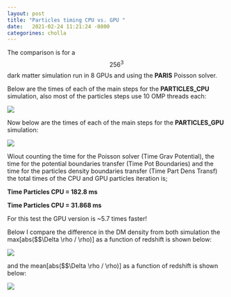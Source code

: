 ```yaml
---
layout: post
title: "Particles timing CPU vs. GPU "
date:   2021-02-24 11:21:24 -0800
categorines: cholla
---
```


The comparison is for a $$256^3$$ dark matter simulation run in 8 GPUs and using the **PARIS** Poisson solver.

Below are the times of each of the main steps for the **PARTICLES_CPU** simulation, also  most of the particles steps use 10 OMP threads each:


<img src="{{ site.url }}assets/images/particles_time_cpu.png">



Now below are the times of each of the main steps for the **PARTICLES_GPU** simulation:


<img src="{{ site.url }}assets/images/particles_time_gpu.png">


Wiout counting the time for the Poisson solver (Time Grav Potential), the time for the potential boundaries transfer (Time Pot Boundaries)  and the time for the particles density boundaries transfer (Time Part Dens Transf) the total times of the CPU and GPU particles iteration is;


**Time Particles CPU = 182.8 ms**

**Time Particles CPU = 31.868 ms**

For this test the GPU version is ~5.7 times faster! 


Below I compare the difference in the DM density from both simulation the max[abs($$\Delta \rho / \rho)] as a function of redshift is shown below:

<img src="{{ site.url }}assets/images/delta_rho.png">



and the mean[abs($$\Delta \rho / \rho)] as a function of redshift is shown below:

<img src="{{ site.url }}assets/images/delta_rho_mean.png">
